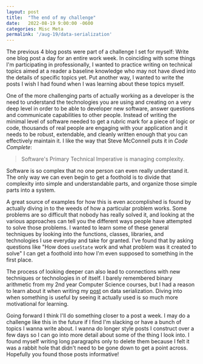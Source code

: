 ```yaml
---
layout: post
title:  "The end of my challenge"
date:   2022-08-19 9:00:00 -0600
categories: Misc Meta
permalink: '/aug-19/data-serialization'
---
```


The previous 4 blog posts were part of a challenge I set for myself: Write one blog post a day for an entire work week. In coinciding with some things I'm participating in professionally, I wanted to practice writing on technical topics aimed at a reader
a baseline knowledge who may not have dived into the details of specific topics yet. Put another way, I wanted to write the posts I wish I had found when I was learning about these 
topics myself. 

One of the more challenging parts of actually working as a developer is the need to
understand the technologies you are using and creating on a very deep level in order to be 
able to developer new software, answer questions and communicate capabilities to other people. Instead of writing the minimal level of software needed to get a rubric mark for 
a piece of logic or code, thousands of real people are engaging with your application and
it needs to be robust, extendable, and cleanly written enough that you can effectively maintain it. I like the way that Steve McConnell puts it in _Code Complete_: 

> Software's Primary Technical Imperative is managing complexity. 

Software is so complex that no one person can even really understand it. The only way we can
even begin to get a foothold is to divide that complexity into simple and understandable parts, and organize those simple parts into a system. 

A great source of examples for how this is even accomplished is found by actually diving in to
the weeds of how a particular problem works. Some problems are so difficult that nobody has 
really solved it, and looking at the various approaches can tell you the different ways 
people have attempted to solve those problems. I wanted to learn some of these general techniques by looking into the functions, classes, libraries, and technologies I use everyday and take for granted. I've found that by asking questions like "How does `useState` work and what problem was it created to solve" I can get a foothold into how I'm even supposed to something in the first place. 

The process of looking deeper can also lead to connections with new techniques or technologies in of itself. I barely remembered binary arithmetic from my 2nd year Computer 
Science courses, but I had a reason to learn about it when writing my [post](/aug-18/data-serialization) on data serialization. Diving into when something is useful by seeing it actually used is so much more motivational for learning. 

Going forward I think I'll do something closer to a post a week. I may do a challenge like this in the future if I find I'm slacking or have a bunch of topics I wanna write about. I wanna do longer style posts I construct over a few days so I can go into more detail about some of the thing I look into. I found myself writing long paragraphs only to delete them because I felt it was a rabbit hole that didn't need to be gone down 
to get a point across. Hopefully you found those posts informative!